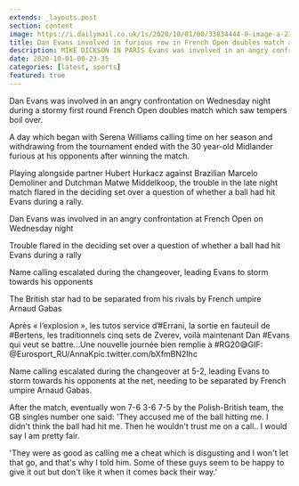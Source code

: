 ```yaml
---
extends: _layouts.post
section: content
image: https://i.dailymail.co.uk/1s/2020/10/01/00/33834444-0-image-a-23_1601507422847.jpg 
title: Dan Evans involved in furious row in French Open doubles match after being accused of cheating 
description: MIKE DICKSON IN PARIS Evans was involved in an angry confrontation on Wednesday night during a first round French Open doubles match which saw tempers boil over. 
date: 2020-10-01-00-23-35 
categories: [latest, sports] 
featured: true 
--- 
```

Dan Evans was involved in an angry confrontation on Wednesday night during a stormy first round French Open doubles match which saw tempers boil over.

A day which began with Serena Williams calling time on her season and withdrawing from the tournament ended with the 30 year-old Midlander furious at his opponents after winning the match.

Playing alongside partner Hubert Hurkacz against Brazilian Marcelo Demoliner and Dutchman Matwe Middelkoop, the trouble in the late night match flared in the deciding set over a question of whether a ball had hit Evans during a rally.

Dan Evans was involved in an angry confrontation at French Open on Wednesday night

Trouble flared in the deciding set over a question of whether a ball had hit Evans during a rally

Name calling escalated during the changeover, leading Evans to storm towards his opponents 

The British star had to be separated from his rivals by French umpire Arnaud Gabas

Après « l’explosion », les tutos service d’#Errani, la sortie en fauteuil de #Bertens, les traditionnels cinq sets de Zverev, voilà maintenant Dan #Evans qui veut se battre...Une nouvelle journée bien remplie à #RG20😅GIF: @Eurosport_RU/AnnaKpic.twitter.com/bXfmBN2Ihc

Name calling escalated during the changeover at 5-2, leading Evans to storm towards his opponents at the net, needing to be separated by French umpire Arnaud Gabas.

After the match, eventually won 7-6 3-6 7-5 by the Polish-British team, the GB singles number one said: 'They accused me of the ball hitting me. I didn't think the ball had hit me. Then he wouldn't trust me on a call.. I would say I am pretty fair.

'They were as good as calling me a cheat which is disgusting and I won't let that go, and that's why I told him. Some of these guys seem to be happy to give it out but don't like it when it comes back their way.' 

